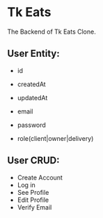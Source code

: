 # Tk Eats

The Backend of Tk Eats Clone.

## User Entity:

- id
- createdAt
- updatedAt

- email
- password
- role(client|owner|delivery)

## User CRUD:

- Create Account
- Log in
- See Profile
- Edit Profile
- Verify Email
